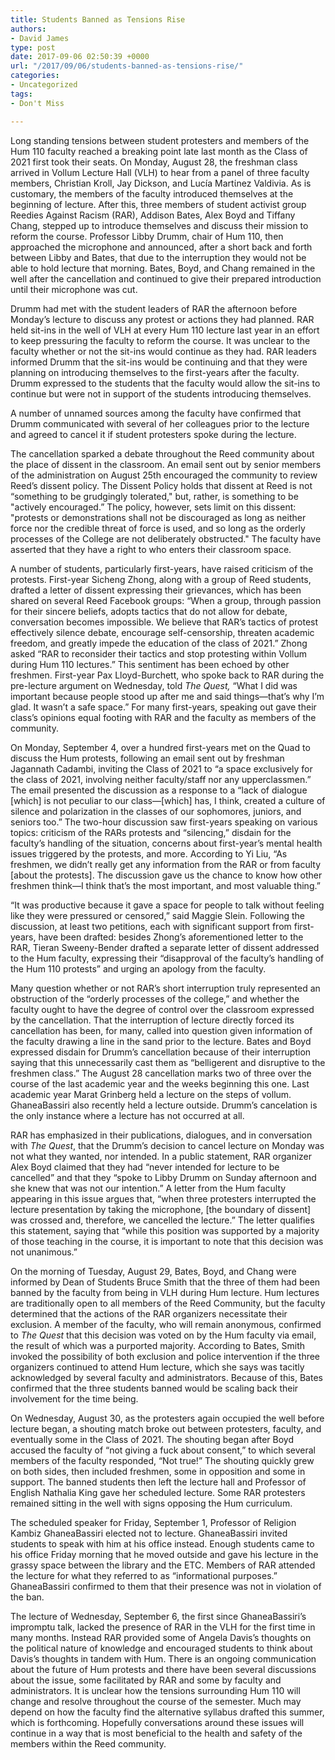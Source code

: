 ```yaml
---
title: Students Banned as Tensions Rise
authors:
- David James
type: post
date: 2017-09-06 02:50:39 +0000
url: "/2017/09/06/students-banned-as-tensions-rise/"
categories:
- Uncategorized
tags:
- Don't Miss

---
```

Long standing tensions between student protesters and members of the Hum 110 faculty reached a breaking point late last month as the Class of 2021 first took their seats. On Monday, August 28, the freshman class arrived in Vollum Lecture Hall (VLH) to hear from a panel of three faculty members, Christian Kroll, Jay Dickson, and Lucía Martίnez Valdivia. As is customary, the members of the faculty introduced themselves at the beginning of lecture. After this, three members of student activist group Reedies Against Racism (RAR), Addison Bates, Alex Boyd and Tiffany Chang, stepped up to introduce themselves and discuss their mission to reform the course. Professor Libby Drumm, chair of Hum 110, then approached the microphone and announced, after a short back and forth between Libby and Bates, that due to the interruption they would not be able to hold lecture that morning. Bates, Boyd, and Chang remained in the well after the cancellation and continued to give their prepared introduction until their microphone was cut.

Drumm had met with the student leaders of RAR the afternoon before Monday’s lecture to discuss any protest or actions they had planned. RAR held sit-ins in the well of VLH at every Hum 110 lecture last year in an effort to keep pressuring the faculty to reform the course. It was unclear to the faculty whether or not the sit-ins would continue as they had. RAR leaders informed Drumm that the sit-ins would be continuing and that they were planning on introducing themselves to the first-years after the faculty. Drumm expressed to the students that the faculty would allow the sit-ins to continue but were not in support of the students introducing themselves.

A number of unnamed sources among the faculty have confirmed that Drumm communicated with several of her colleagues prior to the lecture and agreed to cancel it if student protesters spoke during the lecture.

The cancellation sparked a debate throughout the Reed community about the place of dissent in the classroom. An email sent out by senior members of the administration on August 25th encouraged the community to review Reed’s dissent policy. The Dissent Policy holds that dissent at Reed is not “something to be grudgingly tolerated," but, rather, is something to be "actively encouraged.” The policy, however, sets limit on this dissent: "protests or demonstrations shall not be discouraged as long as neither force nor the credible threat of force is used, and so long as the orderly processes of the College are not deliberately obstructed." The faculty have asserted that they have a right to who enters their classroom space.

A number of students, particularly first-years, have raised criticism of the protests. First-year Sicheng Zhong, along with a group of Reed students, drafted a letter of dissent expressing their grievances, which has been shared on several Reed Facebook groups: “When a group, through passion for their sincere beliefs, adopts tactics that do not allow for debate, conversation becomes impossible. We believe that RAR’s tactics of protest effectively silence debate, encourage self-censorship, threaten academic freedom, and greatly impede the education of the class of 2021.” Zhong asked “RAR to reconsider their tactics and stop protesting within Vollum during Hum 110 lectures.” This sentiment has been echoed by other freshmen. First-year Pax Lloyd-Burchett, who spoke back to RAR during the pre-lecture argument on Wednesday, told *The Quest,* “What I did was important because people stood up after me and said things—that’s why I’m glad. It wasn’t a safe space.” For many first-years, speaking out gave their class’s opinions equal footing with RAR and the faculty as members of the community.

On Monday, September 4, over a hundred first-years met on the Quad to discuss the Hum protests, following an email sent out by freshman Jagannath Cadambi, inviting the Class of 2021 to “a space exclusively for the class of 2021, involving neither faculty/staff nor any upperclassmen.” The email presented the discussion as a response to a “lack of dialogue \[which\] is not peculiar to our class—\[which\] has, I think, created a culture of silence and polarization in the classes of our sophomores, juniors, and seniors too.” The two-hour discussion saw first-years speaking on various topics: criticism of the RARs protests and “silencing,” disdain for the faculty’s handling of the situation, concerns about first-year’s mental health issues triggered by the protests, and more. According to Yi Liu, “As freshmen, we didn’t really get any information from the RAR or from faculty \[about the protests\]. The discussion gave us the chance to know how other freshmen think—I think that’s the most important, and most valuable thing.”

“It was productive because it gave a space for people to talk without feeling like they were pressured or censored,” said Maggie Slein. Following the discussion, at least two petitions, each with significant support from first-years, have been drafted: besides Zhong’s aforementioned letter to the RAR, Tieran Sweeny-Bender drafted a separate letter of dissent addressed to the Hum faculty, expressing their “disapproval of the faculty’s handling of the Hum 110 protests” and urging an apology from the faculty.

Many question whether or not RAR’s short interruption truly represented an obstruction of the “orderly processes of the college,” and whether the faculty ought to have the degree of control over the classroom expressed by the cancellation. That the interruption of lecture directly forced its cancellation has been, for many, called into question given information of the faculty drawing a line in the sand prior to the lecture. Bates and Boyd expressed disdain for Drumm’s cancellation because of their interruption saying that this unnecessarily cast them as “belligerent and disruptive to the freshmen class.” The August 28 cancellation marks two of three over the course of the last academic year and the weeks beginning this one. Last academic year Marat Grinberg held a lecture on the steps of vollum. GhaneaBassiri also recently held a lecture outside. Drumm’s cancelation is the only instance where a lecture has not occurred at all.

RAR has emphasized in their publications, dialogues, and in conversation with *The Quest*, that the Drumm’s decision to cancel lecture on Monday was not what they wanted, nor intended. In a public statement, RAR organizer Alex Boyd claimed that they had “never intended for lecture to be cancelled” and that they “spoke to Libby Drumm on Sunday afternoon and she knew that was not our intention.” A letter from the Hum faculty appearing in this issue argues that, “when three protesters interrupted the lecture presentation by taking the microphone, \[the boundary of dissent\] was crossed and, therefore, we cancelled the lecture.” The letter qualifies this statement, saying that “while this position was supported by a majority of those teaching in the course, it is important to note that this decision was not unanimous.”

On the morning of Tuesday, August 29, Bates, Boyd, and Chang were informed by Dean of Students Bruce Smith that the three of them had been banned by the faculty from being in VLH during Hum lecture. Hum lectures are traditionally open to all members of the Reed Community, but the faculty determined that the actions of the RAR organizers necessitate their exclusion. A member of the faculty, who will remain anonymous, confirmed to *The Quest* that this decision was voted on by the Hum faculty via email, the result of which was a purported majority. According to Bates, Smith invoked the possibility of both exclusion and police intervention if the three organizers continued to attend Hum lecture, which she says was tacitly acknowledged by several faculty and administrators. Because of this, Bates confirmed that the three students banned would be scaling back their involvement for the time being.

On Wednesday, August 30, as the protesters again occupied the well before lecture began, a shouting match broke out between protesters, faculty, and eventually some in the Class of 2021. The shouting began after Boyd accused the faculty of “not giving a fuck about consent,” to which several members of the faculty responded, “Not true!” The shouting quickly grew on both sides, then included freshmen, some in opposition and some in support. The banned students then left the lecture hall and Professor of English Nathalia King gave her scheduled lecture. Some RAR protesters remained sitting in the well with signs opposing the Hum curriculum.

The scheduled speaker for Friday, September 1, Professor of Religion Kambiz GhaneaBassiri elected not to lecture. GhaneaBassiri invited students to speak with him at his office instead. Enough students came to his office Friday morning that he moved outside and gave his lecture in the grassy space between the library and the ETC. Members of RAR attended the lecture for what they referred to as “informational purposes.” GhaneaBassiri confirmed to them that their presence was not in violation of the ban.

The lecture of Wednesday, September 6, the first since GhaneaBassiri’s impromptu talk, lacked the presence of RAR in the VLH for the first time in many months. Instead RAR provided some of Angela Davis’s thoughts on the political nature of knowledge and encouraged students to think about Davis’s thoughts in tandem with Hum. There is an ongoing communication about the future of Hum protests and there have been several discussions about the issue, some facilitated by RAR and some by faculty and administrators. It is unclear how the tensions surrounding Hum 110 will change and resolve throughout the course of the semester. Much may depend on how the faculty find the alternative syllabus drafted this summer, which is forthcoming. Hopefully conversations around these issues will continue in a way that is most beneficial to the health and safety of the members within the Reed community.
